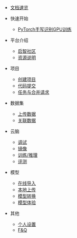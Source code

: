 <!-- docs/_sidebar.md -->

- [文档速览](quickstart/quickmenu.md)

- 快速开始
    - [PyTorch手写识别GPU训练](quickstart/quickstartGPU.md)

- 平台介绍
    - [启智社区](intro/intro.md)
    - [资源说明](intro/resources.md)

- 项目
    - [创建项目](repo/create.md)
    - [代码提交](repo/code.md)
    - [任务与合并请求](repo/pr.md)

- 数据集
    - [上传数据](dataset/upload.md)
    - [关联数据](dataset/link.md)

- 云脑
    - [调试](cloudbrain/debug.md)
    - [镜像](/cloudbrain/mirror.md)
    - [训练/推理](/cloudbrain/train.md)
    - [评测](/cloudbrain/eval.md)

- 模型
    - [在线导入](/model/import.md)
    - [本地上传](/model/upload.md)
    - [模型转换](/model/convert.md)
    - [模型体验](/model/space.md)

- 其他
    - [个人设置](/user/user.md)
    - [F&Q](/user/group.md)